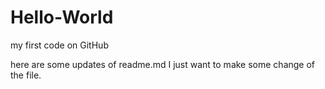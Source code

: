 # Hello-World
my first code on GitHub

here are some updates of readme.md
I just want to make some change of the file. 
